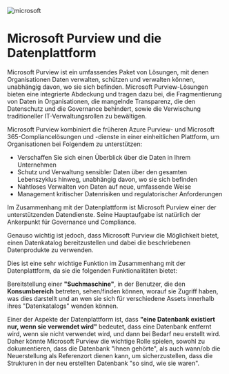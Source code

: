 ![microsoft](../images/microsoft.png)

# Microsoft Purview und die Datenplattform

Microsoft Purview ist ein umfassendes Paket von Lösungen, mit denen Organisationen Daten verwalten, schützen und verwalten können, unabhängig davon, wo sie sich befinden. Microsoft Purview-Lösungen bieten eine integrierte Abdeckung und tragen dazu bei, die Fragmentierung von Daten in Organisationen, die mangelnde Transparenz, die den Datenschutz und die Governance behindert, sowie die Verwischung traditioneller IT-Verwaltungsrollen zu bewältigen.

Microsoft Purview kombiniert die früheren Azure Purview- und Microsoft 365-Compliancelösungen und -dienste in einer einheitlichen Plattform, um Organisationen bei Folgendem zu unterstützen:

- Verschaffen Sie sich einen Überblick über die Daten in Ihrem Unternehmen
- Schutz und Verwaltung sensibler Daten über den gesamten Lebenszyklus hinweg, unabhängig davon, wo sie sich befinden
- Nahtloses Verwalten von Daten auf neue, umfassende Weise
- Management kritischer Datenrisiken und regulatorischer Anforderungen

Im Zusammenhang mit der Datenplattform ist Microsoft Purview einer der unterstützenden Datendienste. Seine Hauptaufgabe ist natürlich der Ankerpunkt für Governance und Compliance.

Genauso wichtig ist jedoch, dass Microsoft Purview die Möglichkeit bietet, einen Datenkatalog bereitzustellen und dabei die beschriebenen Datenprodukte zu verwenden.

Dies ist eine sehr wichtige Funktion im Zusammenhang mit der Datenplattform, da sie die folgenden Funktionalitäten bietet:

Bereitstellung einer **"Suchmaschine"**, in der Benutzer, die den **Konsumbereich** betreten, sehen/finden können, worauf sie Zugriff haben, was dies darstellt und an wen sie sich für verschiedene Assets innerhalb ihres "Datenkatalogs" wenden können.

Einer der Aspekte der Datenplattform ist, dass **"eine Datenbank existiert nur, wenn sie verwendet wird"** bedeutet, dass eine Datenbank entfernt wird, wenn sie nicht verwendet wird, und dann bei Bedarf neu erstellt wird. Daher könnte Microsoft Purview die wichtige Rolle spielen, sowohl zu dokumentieren, dass die Datenbank "ihnen gehörte", als auch wann/ob die Neuerstellung als Referenzort dienen kann, um sicherzustellen, dass die Strukturen in der neu erstellten Datenbank "so sind, wie sie waren".